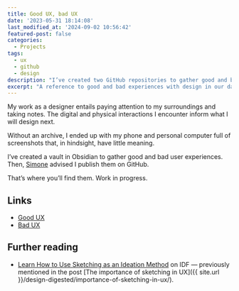 ```yaml
---
title: Good UX, bad UX
date: '2023-05-31 18:14:08'
last_modified_at: '2024-09-02 10:56:42'
featured-post: false
categories:
  - Projects
tags:
  - ux
  - github
  - design
description: "I’ve created two GitHub repositories to gather good and bad user experiences from both digital and physical interactions."
excerpt: "A reference to good and bad experiences with design in our daily lives to find inspiration, and develop a critical eye."
---
```

My work as a designer entails paying attention to my surroundings and taking notes. The digital and physical interactions I encounter inform what I will design next.

Without an archive, I ended up with my phone and personal computer full of screenshots that, in hindsight, have little meaning.

I’ve created a vault in Obsidian to gather good and bad user experiences. Then, [Simone](https://minutestomidnight.co.uk/) advised I publish them on GitHub.

That’s where you’ll find them. Work in progress.

## Links

- [Good UX](https://github.com/silviamaggi/ux-good)
- [Bad UX](https://github.com/silviamaggi/ux-bad)

## Further reading

- [Learn How to Use Sketching as an Ideation Method](https://www.interaction-design.org/literature/article/etch-a-sketch-how-to-use-sketching-in-user-experience-design) on IDF — previously mentioned in the post [The importance of sketching in UX]({{ site.url }}/design-digested/importance-of-sketching-in-ux/).